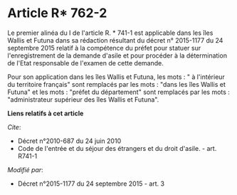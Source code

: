 # Article R* 762-2

Le premier alinéa du I de l'article R. * 741-1 est applicable dans les îles Wallis et Futuna dans sa rédaction résultant du
décret n° 2015-1177 du 24 septembre 2015 relatif à la compétence du préfet pour statuer sur l'enregistrement de la demande
d'asile et pour procéder à la détermination de l'Etat responsable de l'examen de cette demande. 

Pour son application dans les îles Wallis et Futuna, les mots : " à l'intérieur du territoire français" sont remplacés par
les mots : "dans les îles Wallis et Futuna" et les mots : "préfet du département" sont remplacés par les mots :
"administrateur supérieur des îles Wallis et Futuna".

**Liens relatifs à cet article**

_Cite_:

  - Décret n°2010-687 du 24 juin 2010
  - Code de l'entrée et du séjour des étrangers et du droit d'asile. - art. R741-1

_Modifié par_:

  - Décret n°2015-1177 du 24 septembre 2015 - art. 3
